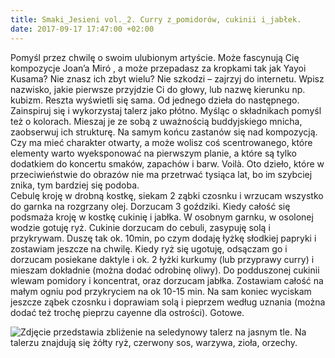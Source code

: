 ```yaml
---
title: Smaki_Jesieni vol._2. Curry z_pomidorów, cukinii i_jabłek.
date: 2017-09-17 17:47:00 +02:00
---
```


<olela-narrative>
Pomyśl przez chwilę o swoim ulubionym artyście. Może fascynują Cię kompozycje Joan’a Miró , a może przepadasz za kropkami tak jak Yayoi Kusama? Nie znasz ich zbyt wielu? Nie szkodzi – zajrzyj do internetu. Wpisz nazwisko, jakie pierwsze przyjdzie Ci do głowy, lub nazwę kierunku np. kubizm. Reszta wyświetli się sama. Od jednego dzieła do następnego. Zainspiruj się i wykorzystaj talerz jako płótno. Myśląc o składnikach pomyśl też o kolorach. Mieszaj je ze sobą z uważnością buddyjskiego mnicha, zaobserwuj ich strukturę. Na samym końcu zastanów się nad kompozycją. Czy ma mieć charakter otwarty, a może wolisz coś scentrowanego, które elementy warto wyeksponować na pierwszym planie, a które są tylko dodatkiem do koncertu smaków, zapachów i barw. Voilà. Oto dzieło, które w przeciwieństwie do obrazów nie ma przetrwać tysiąca lat, bo im szybciej znika, tym bardziej się podoba.
</olela-narrative>

<div>
  <Recipe
    title='Curry z pomidorów, cukinii i jabłek'
    time='30 minut'
    level='łatwy'
    mealFor='4 osoby'
    photo='https://assets1.ello.co/uploads/asset/attachment/6238659/ello-optimized-5191cd73.jpg'
    altText='Zdjęcie przedstawia seledynowy talerz na jasnym tle z perspektywy lotu ptaka. Na talerzu znajdują się warzywa, czerwony sos, biały sos, żółty ryż, zioła, orzechy.'
  >
    <Ingredient title='cukinia' quantity='1 średnia ' />
    <Ingredient title='jabłko' quantity='1 średnie' />
    <Ingredient title='cebula czerwona' quantity='2 średnie' />
    <Ingredient title='pomidory krojone' quantity='1 puszka' />
    <Ingredient title='koncentrat pomidorowy' quantity='2 łyżeczki' />
    <Ingredient title='czosnek' quantity='3 ząbki' />
    <Ingredient title='goździki' quantity='3 sztuki' />
    <Ingredient title='papryka słodka mielona' quantity='1 łyżka' />
    <Ingredient title='świeża kolendra do przyozdobienia' />
    <Ingredient title='pieprz i sól do smaku' />
    <Ingredient title='ryż basmati' quantity='250 g' />
    <Ingredient title='daktyle suszone' quantity='garść' />
    <Ingredient title='kurkuma lub przyprawa curry' quantity='ok jedna łyżka' 
    <Method>
      Cebulę kroję w drobną kostkę, siekam 2 ząbki czosnku i wrzucam wszystko do garnka na rozgrzany olej. Dorzucam 3 goździki. Kiedy całość się podsmaża kroję w kostkę cukinię i jabłka. W osobnym garnku, w osolonej wodzie gotuję ryż. Cukinie dorzucam do cebuli, zasypuję solą i przykrywam. Duszę tak ok. 10min, po czym dodaję łyżkę słodkiej papryki i zostawiam jeszcze na chwilę. Kiedy ryż się ugotuję, odsączam go i dorzucam posiekane daktyle i ok. 2 łyżki kurkumy (lub przyprawy curry) i mieszam dokładnie (można dodać odrobinę oliwy). Do podduszonej cukinii wlewam pomidory i koncentrat, oraz dorzucam jabłka. Zostawiam całość na małym ogniu pod przykryciem na ok 10-15 min. Na sam koniec wyciskam jeszcze ząbek czosnku i doprawiam solą i pieprzem według uznania (można dodać też trochę pieprzu cayenne dla ostrości). Gotowe. 
    </Method>
  </Recipe>
</div>


![Zdjęcie przedstawia zbliżenie na seledynowy talerz na jasnym tle. Na talerzu znajdują się żółty ryż, czerwony sos, warzywa, zioła, orzechy.](https://assets0.ello.co/uploads/asset/attachment/6238656/ello-optimized-e62176d8.jpg)